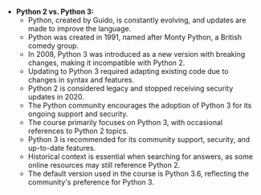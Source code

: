 - **Python 2 vs. Python 3:**
  - Python, created by Guido, is constantly evolving, and updates are made to improve the language.
  - Python was created in 1991, named after Monty Python, a British comedy group.
  - In 2008, Python 3 was introduced as a new version with breaking changes, making it incompatible with Python 2.
  - Updating to Python 3 required adapting existing code due to changes in syntax and features.
  - Python 2 is considered legacy and stopped receiving security updates in 2020.
  - The Python community encourages the adoption of Python 3 for its ongoing support and security.
  - The course primarily focuses on Python 3, with occasional references to Python 2 topics.
  - Python 3 is recommended for its community support, security, and up-to-date features.
  - Historical context is essential when searching for answers, as some online resources may still reference Python 2.
  - The default version used in the course is Python 3.6, reflecting the community's preference for Python 3.
